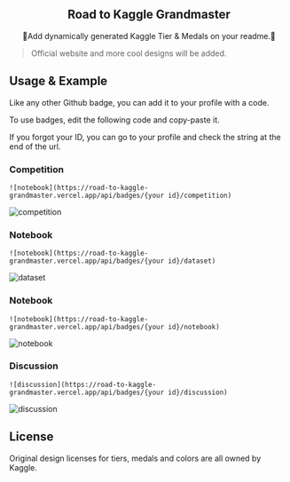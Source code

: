<p align="center">
  <h2 align="center">Road to Kaggle Grandmaster </h2>
  <p align="center">🥇Add dynamically generated Kaggle Tier & Medals on your readme.🥇</p>
</p>

> Official website and more cool designs will be added.

## Usage & Example

Like any other Github badge, you can add it to your profile with a code.

To use badges, edit the following code and copy-paste it. 

If you forgot your ID, you can go to your profile and check the string at the end of the url.

### Competition

```
![notebook](https://road-to-kaggle-grandmaster.vercel.app/api/badges/{your id}/competition)
```

![competition](https://road-to-kaggle-grandmaster.vercel.app/api/badges/subinium/)

### Notebook

```
![notebook](https://road-to-kaggle-grandmaster.vercel.app/api/badges/{your id}/dataset)
```

![dataset](https://road-to-kaggle-grandmaster.vercel.app/api/badges/subinium/dataset)

### Notebook

```
![notebook](https://road-to-kaggle-grandmaster.vercel.app/api/badges/{your id}/notebook)
```

![notebook](https://road-to-kaggle-grandmaster.vercel.app/api/badges/subinium/notebook)

### Discussion


```
![discussion](https://road-to-kaggle-grandmaster.vercel.app/api/badges/{your id}/discussion)
```

![discussion](https://road-to-kaggle-grandmaster.vercel.app/api/badges/subinium/discussion)

## License

Original design licenses for tiers, medals and colors are all owned by Kaggle.

